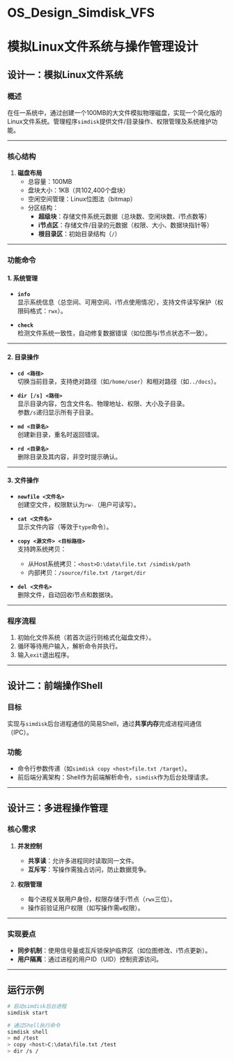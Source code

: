 # OS_Design_Simdisk_VFS

# 模拟Linux文件系统与操作管理设计

## 设计一：模拟Linux文件系统

### 概述
在任一系统中，通过创建一个100MB的大文件模拟物理磁盘，实现一个简化版的Linux文件系统。管理程序`simdisk`提供文件/目录操作、权限管理及系统维护功能。

---

### 核心结构
1. **磁盘布局**
   - 总容量：100MB
   - 盘块大小：1KB（共102,400个盘块）
   - 空闲空间管理：Linux位图法（bitmap）
   - 分区结构：
     - **超级块**：存储文件系统元数据（总块数、空闲块数、i节点数等）
     - **i节点区**：存储文件/目录的元数据（权限、大小、数据块指针等）
     - **根目录区**：初始目录结构（`/`）

---

### 功能命令

#### 1. 系统管理
- **`info`**  
  显示系统信息（总空间、可用空间、i节点使用情况），支持文件读写保护（权限码格式：`rwx`）。

- **`check`**  
  检测文件系统一致性，自动修复数据错误（如位图与i节点状态不一致）。

---

#### 2. 目录操作
- **`cd <路径>`**  
  切换当前目录，支持绝对路径（如`/home/user`）和相对路径（如`../docs`）。

- **`dir [/s] <路径>`**  
  显示目录内容，包含文件名、物理地址、权限、大小及子目录。  
  参数`/s`递归显示所有子目录。

- **`md <目录名>`**  
  创建新目录，重名时返回错误。

- **`rd <目录名>`**  
  删除目录及其内容，非空时提示确认。

---

#### 3. 文件操作
- **`newfile <文件名>`**  
  创建空文件，权限默认为`rw-`（用户可读写）。

- **`cat <文件名>`**  
  显示文件内容（等效于`type`命令）。

- **`copy <源文件> <目标路径>`**  
  支持跨系统拷贝：
  - 从Host系统拷贝：`<host>D:\data\file.txt /simdisk/path`
  - 内部拷贝：`/source/file.txt /target/dir`

- **`del <文件名>`**  
  删除文件，自动回收i节点和数据块。

---

### 程序流程
1. 初始化文件系统（若首次运行则格式化磁盘文件）。
2. 循环等待用户输入，解析命令并执行。
3. 输入`exit`退出程序。

---

## 设计二：前端操作Shell

### 目标
实现与`simdisk`后台进程通信的简易Shell，通过**共享内存**完成进程间通信（IPC）。

### 功能
- 命令行参数传递（如`simdisk copy <host>file.txt /target`）。
- 前后端分离架构：Shell作为前端解析命令，`simdisk`作为后台处理请求。

---

## 设计三：多进程操作管理

### 核心需求
1. **并发控制**  
   - **共享读**：允许多进程同时读取同一文件。
   - **互斥写**：写操作需独占访问，防止数据竞争。

2. **权限管理**  
   - 每个进程关联用户身份，权限存储于i节点（`rwx`三位）。
   - 操作前验证用户权限（如写操作需`w`权限）。

---

### 实现要点
- **同步机制**：使用信号量或互斥锁保护临界区（如位图修改、i节点更新）。
- **用户隔离**：通过进程的用户ID（UID）控制资源访问。

---

## 运行示例
```bash
# 启动simdisk后台进程
simdisk start

# 通过Shell执行命令
simdisk shell
> md /test
> copy <host>C:\data\file.txt /test
> dir /s /
